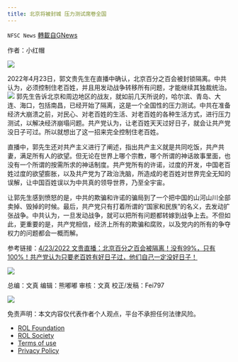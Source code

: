 ```yaml
---
title: 北京将被封城 压力测试席卷全国
---
```

`NFSC News` [轉載自GNews](https://gnews.org/zh-hans/2412380/)

作者：小红帽
 
![](https://assets.gnews.org/wp-content/uploads/2022/04/Screen-Shot-2022-04-23-at-7.21.17-PM-1.png)
 
2022年4月23日，郭文贵先生在直播中确认，北京百分之百会被封锁隔离。中共认为，必须控制住老百姓，并且用发动战争转移所有问题，才能继续其独裁统治。
 ![](https://assets.gnews.org/wp-content/uploads/2022/04/6-92.jpg) 
郭先生告诉北京和周边地区的战友，就如前几天所说的，哈尔滨、青岛、大连、海口，包括南昌，已经开始了隔离，这是一个全国性的压力测试。中共在准备经济大崩溃之前，对民心、对老百姓的生活、对老百姓的各种生活方式，进行压力测试，以解决经济崩塌问题。共产党认为，让老百姓天天过好日子，就会让共产党没日子可过。所以就想出了这一招来完全控制住老百姓。
 
直播中，郭先生还对共产主义进行了阐述，指出共产主义就是共同吃饭，共产共妻，满足所有人的欲望。但无论在世界上哪个宗教，哪个所谓的神话故事里面，也没有一个所谓的按需所求的神话制度。共产党所有的许诺，过度的开发，中国老百姓过度的欲望膨胀，以及共产党为了政治洗脑，所造成的老百姓对世界完全无知的误解，让中国百姓误以为中共真的领导世界，乃至全宇宙。
 
让郭先生感到愤怒的是，中共的欺骗和许诺的骗局到了一个把中国的山河山川全部卖掉、毁掉的时候。最后，共产党只有打着所谓的“国家和民族”的名义，去发动扩张战争。中共认为，一旦发动战争，就可以把所有问题都转嫁到战争上去。不但如此，更重要的是，共产党相信，经济上所有的欺骗和腐败，以及党内的所有的争夺权力的问题都会一概而解。
 
参考链接：[4/23/2022 文贵直播：北京百分之百会被隔离！没有99%，只有100%！共产党认为只要老百姓有好日子过，他们自己一定没好日子！](https://gettr.com/post/p16soq43ba9)
 
![](https://assets.gnews.org/wp-content/uploads/2022/04/4-2-1.jpg)
 
总编：文真
编辑：熊嘟嘟
审核：文真
校正/发稿：Fei797
 
![](https://assets.gnews.org/wp-content/uploads/2022/04/Screen-Shot-2022-04-23-at-7.21.17-PM.png)

免责声明：本文内容仅代表作者个人观点，平台不承担任何法律风险。
  
- [ROL Foundation](https://rolfoundation.org/)
- [ROL Society](https://rolsociety.org/)
- [Terms of use](https://gnews.org/terms-of-use-3/)
- [Privacy Policy](https://gnews.org/privacy-policy/)
